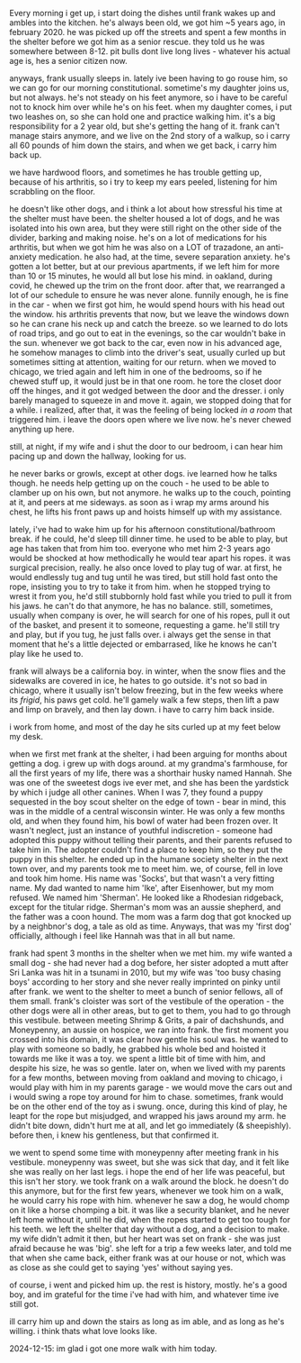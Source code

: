 
Every morning i get up, i start doing the dishes until frank wakes up and ambles into the kitchen. he's always been old, we got him ~5 years ago, in february 2020. he was picked up off the streets and spent a few months in the shelter before we got him as a senior rescue. they told us he was somewhere between 8-12. pit bulls dont live long lives - whatever his actual age is, hes a senior citizen now.

anyways, frank usually sleeps in. lately ive been having to go rouse him, so we can go for our morning constitutional. sometime's my daughter joins us, but not always. he's not steady on his feet anymore, so i have to be careful not to knock him over while he's on his feet. when my daughter comes, i put two leashes on, so she can hold one and practice walking him. it's a big responsibility for a 2 year old, but she's getting the hang of it. frank can't manage stairs anymore, and we live on the 2nd story of a walkup, so i carry all 60 pounds of him down the stairs, and when we get back, i carry him back up.

we have hardwood floors, and sometimes he has trouble getting up, because of his arthritis, so i try to keep my ears peeled, listening for him scrabbling on the floor.

he doesn't like other dogs, and i think a lot about how stressful his time at the shelter must have been. the shelter housed a lot of dogs, and he was isolated into his own area, but they were still right on the other side of the divider, barking and making noise. he's on a lot of medications for his arthritis, but when we got him he was also on a LOT of trazadone, an anti-anxiety medication. he also had, at the time, severe separation anxiety. he's gotten a lot better, but at our previous apartments, if we left him for more than 10 or 15 minutes, he would all but lose his mind. in oakland, during covid, he chewed up the trim on the front door. after that, we rearranged a lot of our schedule to ensure he was never alone. funnily enough, he is fine in the car - when we first got him, he would spend hours with his head out the window. his arthritis prevents that now, but we leave the windows down so he can crane his neck up and catch the breeze. so we learned to do lots of road trips, and go out to eat in the evenings, so the car wouldn't bake in the sun. whenever we got back to the car, even now in his advanced age, he somehow manages to climb into the driver's seat, usually curled up but sometimes sitting at attention, waiting for our return. when we moved to chicago, we tried again and left him in one of the bedrooms, so if he chewed stuff up, it would just be in that one room. he tore the closet door off the hinges, and it got wedged between the door and the dresser. i only barely managed to squeeze in and move it. again, we stopped doing that for a while. i realized, after that, it was the feeling of being locked *in a room* that triggered him. i leave the doors open where we live now. he's never chewed anything up here.

still, at night, if my wife and i shut the door to our bedroom, i can hear him pacing up and down the hallway, looking for us.

he never barks or growls, except at other dogs. ive learned how he talks though. he needs help getting up on the couch - he used to be able to clamber up on his own, but not anymore. he walks up to the couch, pointing at it, and peers at me sideways. as soon as i wrap my arms around his chest, he lifts his front paws up and hoists himself up with my assistance.

lately, i've had to wake him up for his afternoon constitutional/bathroom break. if he could, he'd sleep till dinner time. he used to be able to play, but age has taken that from him too. everyone who met him 2-3 years ago would be shocked at how methodically he would tear apart his ropes. it was surgical precision, really. he also once loved to play tug of war. at first, he would endlessly tug and tug until he was tired, but still hold fast onto the rope, insisting you to try to take it from him. when he stopped trying to wrest it from you, he'd still stubbornly hold fast while you tried to pull it from his jaws. he can't do that anymore, he has no balance. still, sometimes, usually when company is over, he will search for one of his ropes, pull it out of the basket, and present it to someone, requesting a game. he'll still try and play, but if you tug, he just falls over. i always get the sense in that moment that he's a little dejected or embarrased, like he knows he can't play like he used to.

frank will always be a california boy. in winter, when the snow flies and the sidewalks are covered in ice, he hates to go outside. it's not so bad in chicago, where it usually isn't below freezing, but in the few weeks where its *frigid*, his paws get cold. he'll gamely walk a few steps, then lift a paw and limp on bravely, and then lay down. i have to carry him back inside.

i work from home, and most of the day he sits curled up at my feet below my desk.

when we first met frank at the shelter, i had been arguing for months about getting a dog. i grew up with dogs around. at my grandma's farmhouse, for all the first years of my life, there was a shorthair husky named Hannah. She was one of the sweetest dogs ive ever met, and she has been the yardstick by which i judge all other canines. When I was 7, they found a puppy sequested in the boy scout shelter on the edge of town - bear in mind, this was in the middle of a central wisconsin winter. He was only a few months old, and when they found him, his bowl of water had been frozen over. It wasn't neglect, just an instance of youthful indiscretion - someone had adopted this puppy without telling their parents, and their parents refused to take him in. The adopter couldn't find a place to keep him, so they put the puppy in this shelter. he ended up in the humane society shelter in the next town over, and my parents took me to meet him. we, of course, fell in love and took him home. His name was 'Socks', but that wasn't a very fitting name. My dad wanted to name him 'Ike', after Eisenhower, but my mom refused. We named him 'Sherman'. He looked like a Rhodesian ridgeback, except for the titular ridge. Sherman's mom was an aussie shepherd, and the father was a coon hound. The mom was a farm dog that got knocked up by a neighbnor's dog, a tale as old as time. Anyways, that was my 'first dog' officially, although i feel like Hannah was that in all but name.

frank had spent 3 months in the shelter when we met him. my wife wanted a small dog - she had never had a dog before, her sister adopted a mutt after Sri Lanka was hit in a tsunami in 2010, but my wife was 'too busy chasing boys' according to her story and she never really imprinted on pinky until after frank. we went to the shelter to meet a bunch of senior fellows, all of them small. frank's cloister was sort of the vestibule of the operation - the other dogs were all in other areas, but to get to them, you had to go through this vestibule. between meeting Shrimp & Grits, a pair of dachshunds, and Moneypenny, an aussie on hospice, we ran into frank. the first moment you crossed into his domain, it was clear how gentle his soul was. he wanted to play with someone so badly, he grabbed his whole bed and hoisted it towards me like it was a toy. we spent a little bit of time with him, and despite his size, he was so gentle. later on, when we lived with my parents for a few months, between moving from oakland and moving to chicago, i would play with him in my parents garage - we would move the cars out and i would swing a rope toy around for him to chase. sometimes, frank would be on the other end of the toy as i swung. once, during this kind of play, he leapt for the rope but misjudged, and wrapped his jaws around my arm. he didn't bite down, didn't hurt me at all, and let go immediately (& sheepishly). before then, i knew his gentleness, but that confirmed it.

we went to spend some time with moneypenny after meeting frank in his vestibule. moneypenny was sweet, but she was sick that day, and it felt like she was really on her last legs. i hope the end of her life was peaceful, but this isn't her story. we took frank on a walk around the block. he doesn't do this anymore, but for the first few years, whenever we took him on a walk, he would carry his rope with him. whenever he saw a dog, he would chomp on it like a horse chomping a bit. it was like a security blanket, and he never left home without it, until he did, when the ropes started to get too tough for his teeth. we left the shelter that day without a dog, and a decision to make. my wife didn't admit it then, but her heart was set on frank - she was just afraid because he was 'big'. she left for a trip a few weeks later, and told me that when she came back, either frank was at our house or not, which was as close as she could get to saying 'yes' without saying yes.

of course, i went and picked him up. the rest is history, mostly. he's a good boy, and im grateful for the time i've had with him, and whatever time ive still got.

ill carry him up and down the stairs as long as im able, and as long as he's willing. i think thats what love looks like.

2024-12-15: im glad i got one more walk with him today.
